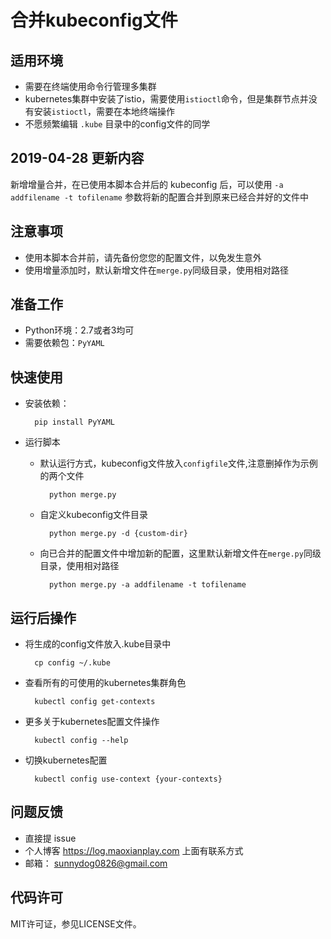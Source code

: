 # 合并kubeconfig文件

## 适用环境

* 需要在终端使用命令行管理多集群
* kubernetes集群中安装了istio，需要使用```istioctl```命令，但是集群节点并没有安装```istioctl```，需要在本地终端操作
* 不愿频繁编辑 ```.kube``` 目录中的config文件的同学

## 2019-04-28 更新内容
新增增量合并，在已使用本脚本合并后的 kubeconfig 后，可以使用 ```-a addfilename -t tofilename``` 参数将新的配置合并到原来已经合并好的文件中

## 注意事项
* 使用本脚本合并前，请先备份您您的配置文件，以免发生意外
* 使用增量添加时，默认新增文件在```merge.py```同级目录，使用相对路径

## 准备工作

* Python环境：2.7或者3均可
* 需要依赖包：```PyYAML```

## 快速使用

* 安装依赖：

        pip install PyYAML
        
* 运行脚本

    * 默认运行方式，kubeconfig文件放入```configfile```文件,注意删掉作为示例的两个文件
    
            python merge.py
            
    * 自定义kubeconfig文件目录
    
            python merge.py -d {custom-dir}
            
    * 向已合并的配置文件中增加新的配置，这里默认新增文件在```merge.py```同级目录，使用相对路径
    
            python merge.py -a addfilename -t tofilename
            
## 运行后操作

* 将生成的config文件放入.kube目录中

        cp config ~/.kube

* 查看所有的可使用的kubernetes集群角色

        kubectl config get-contexts

* 更多关于kubernetes配置文件操作

        kubectl config --help

* 切换kubernetes配置

        kubectl config use-context {your-contexts}
        
## 问题反馈

* 直接提 issue
* 个人博客 https://log.maoxianplay.com 上面有联系方式
* 邮箱： sunnydog0826@gmail.com

## 代码许可

MIT许可证，参见LICENSE文件。